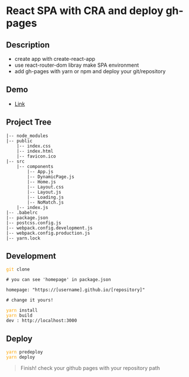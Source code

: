 # React SPA with CRA and deploy gh-pages

## Description

- create app with create-react-app
- use react-router-dom libray make SPA environment
- add gh-pages with yarn or npm and deploy your git/repository

## Demo

- [Link](https://juunone.github.io/react-spa-ghpages/)

## Project Tree

```
|-- node_modules
|-- public
    |-- index.css
    |-- index.html
    |-- favicon.ico
|-- src
    |-- components
        |-- App.js
        |-- DynamicPage.js
        |-- Home.js
        |-- Layout.css
        |-- Layout.js
        |-- Loading.js
        |-- NoMatch.js
    |-- index.js
|-- .babelrc
|-- package.json
|-- postcss.config.js
|-- webpack.config.development.js
|-- webpack.config.production.js
|-- yarn.lock
```

## Development

<pre><code><span style="color:orange">git</span> clone</code></pre>

```
# you can see 'homepage' in package.json

homepage: "https://[username].github.io/[repository]"

# change it yours!
```

<pre><code><span style="color:orange">yarn</span> install
<span style="color:orange">yarn</span> build 
<span>dev : http://localhost:3000</span>
</code></pre>

## Deploy

<pre><code><span style="color:orange">yarn</span> predeploy
<span style="color:orange">yarn</span> deploy
</code></pre>

> Finish! check your github pages with your repository path
